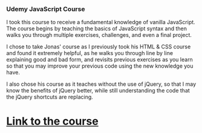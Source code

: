 ﻿### Udemy JavaScript Course

I took this course to receive a fundamental knowledge of vanilla JavaScript. The course begins by teaching the basics of JavaScript syntax and then walks you through multiple exercises, challenges, and even a final project.

I chose to take Jonas' course as I previously took his HTML & CSS course and found it extremely helpful, as he walks you through line by line explaining good and bad form, and revisits previous exercises as you learn so that you may improve your previous code using the new knowledge you have.

I also chose his course as it teaches without the use of jQuery, so that I may know the benefits of jQuery better, while still understanding the code that the jQuery shortcuts are replacing.

# <a href="https://www.udemy.com/the-complete-javascript-course/learn/v4/overview">Link to the course</a>